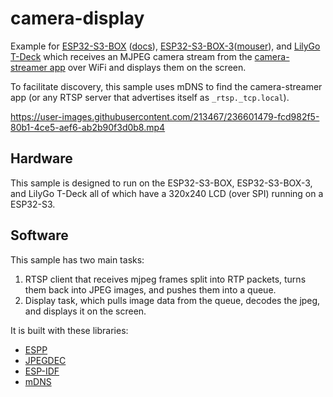# camera-display

Example for [ESP32-S3-BOX](https://www.adafruit.com/product/5290)
([docs](https://github.com/espressif/esp-box)),
[ESP32-S3-BOX-3](https://www.espressif.com/en/news/ESP32-S3-BOX-3)([mouser](https://www.mouser.com/ProductDetail/Espressif-Systems/ESP32-S3-BOX-3?qs=HoCaDK9Nz5chOY9AUo%2F%2FvA%3D%3D)),
and [LilyGo T-Deck](https://www.lilygo.cc/products/t-deck) which receives an
MJPEG camera stream from the [camera-streamer
app](https://github.com/esp-cpp/camera-streamer) over WiFi and displays them on
the screen.

To facilitate discovery, this sample uses mDNS to find the camera-streamer app
(or any RTSP server that advertises itself as `_rtsp._tcp.local`).

https://user-images.githubusercontent.com/213467/236601479-fcd982f5-80b1-4ce5-aef6-ab2b90f3d0b8.mp4

## Hardware

This sample is designed to run on the ESP32-S3-BOX, ESP32-S3-BOX-3, and LilyGo
T-Deck all of which have a 320x240 LCD (over SPI) running on a ESP32-S3.

## Software

This sample has two main tasks: 

1. RTSP client that receives mjpeg frames split into RTP packets, turns them 
   back into JPEG images, and pushes them into a queue.
2. Display task, which pulls image data from the queue, decodes the jpeg, and
   displays it on the screen.
   
It is built with these libraries:

* [ESPP](https://github.com/esp-cpp/espp)
* [JPEGDEC](https://github.com/bitbank2/JPEGDEC)
* [ESP-IDF](https://github.com/espressif/esp-idf)
* [mDNS](https://docs.espressif.com/projects/esp-protocols/mdns/docs/latest/en/index.html)
